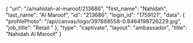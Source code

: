 {
    "url": "\/a\/nahidah-al-maroof\/213686",
    "first_name": "Nahidah",
    "last_name": "Al Maroof",
    "id": "213686",
    "login_id": "1759121",
    "data": {
        "profilePhoto": "\/api\/canvas\/logo\/397888558-0.8464198726229.jpg",
        "job_title": "Retail "
    },
    "type": "captivate",
    "layout": "ambassador",
    "title": "Nahidah Al Maroof"
}
